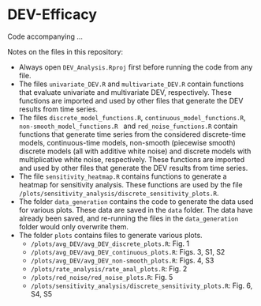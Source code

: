 # DEV-Efficacy
Code accompanying ...

Notes on the files in this repository:
- Always open `DEV_Analysis.Rproj` first before running the code from any file.
- The files `univariate_DEV.R` and `multivariate_DEV.R` contain functions that evaluate univariate and multivariate DEV, respectively. These functions are imported and used by other files that generate the DEV results from time series.
- The files `discrete_model_functions.R`, `continuous_model_functions.R`, `non-smooth_model_functions.R ` and `red_noise_functions.R` contain functions that generate time series from the considered discrete-time models, continuous-time models, non-smooth (piecewise smooth) discrete models (all with additive white noise) and discrete models with multiplicative white noise, respectively. These functions are imported and used by other files that generate the DEV results from time series.
- The file `sensitivity_heatmap.R` contains functions to generate a heatmap for sensitivity analysis. These functions are used by the file `/plots/sensitivity_analysis/discrete_sensitivity_plots.R`.
- The folder `data_generation` contains the code to generate the data used for various plots. These data are saved in the `data` folder. The data have already been saved, and re-running the files in the `data_generation` folder would only overwrite them.
- The folder `plots` contains files to generate various plots.
  - `/plots/avg_DEV/avg_DEV_discrete_plots.R`: Fig. 1
  - `/plots/avg_DEV/avg_DEV_continuous_plots.R`: Figs. 3, S1, S2
  - `/plots/avg_DEV/avg_DEV_non-smooth_plots.R`: Figs. 4, S3
  - `/plots/rate_analysis/rate_anal_plots.R`: Fig. 2
  - `/plots/red_noise/red_noise_plots.R`: Fig. 5
  - `/plots/sensitivity_analysis/discrete_sensitivity_plots.R`: Fig. 6, S4, S5
